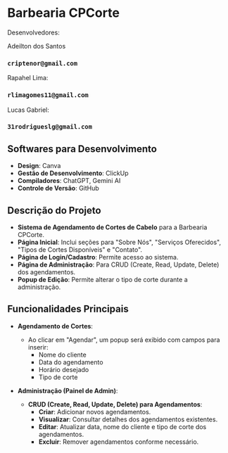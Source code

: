 # Barbearia CPCorte
Desenvolvedores:

Adeilton dos Santos
### ```criptenor@gmail.com```

Rapahel Lima:
### ```rlimagomes11@gmail.com```


Lucas Gabriel:
### ```31rodrigueslg@gmail.com```


## Softwares para Desenvolvimento

- **Design**: Canva
- **Gestão de Desenvolvimento**: ClickUp
- **Compiladores**: ChatGPT, Gemini AI
- **Controle de Versão**: GitHub

## Descrição do Projeto

- **Sistema de Agendamento de Cortes de Cabelo** para a Barbearia CPCorte.
- **Página Inicial**: Inclui seções para "Sobre Nós", "Serviços Oferecidos", "Tipos de Cortes Disponíveis" e "Contato".
- **Página de Login/Cadastro**: Permite acesso ao sistema.
- **Página de Administração**: Para CRUD (Create, Read, Update, Delete) dos agendamentos.
- **Popup de Edição**: Permite alterar o tipo de corte durante a administração.

## Funcionalidades Principais

- **Agendamento de Cortes**:
  - Ao clicar em "Agendar", um popup será exibido com campos para inserir:
    - Nome do cliente
    - Data do agendamento
    - Horário desejado
    - Tipo de corte

- **Administração (Painel de Admin)**:
  - **CRUD (Create, Read, Update, Delete) para Agendamentos**:
    - **Criar**: Adicionar novos agendamentos.
    - **Visualizar**: Consultar detalhes dos agendamentos existentes.
    - **Editar**: Atualizar data, nome do cliente e tipo de corte dos agendamentos.
    - **Excluir**: Remover agendamentos conforme necessário.
